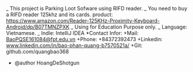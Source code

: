 _ This project is Parking Loot Sofware using RIFD reader.
_ You need to buy a RIFD reader 125khz and its cards.
	product: https://www.amazon.com/Reader-125KHz-Proximity-Keyboard-Android/dp/B07TMNZPXK
_ Using for Education Purpose only.
_ Language: Vietnamese.
_ Indle: IntelliJ IDEA
*Contact Infor:
    +Mail: BaoPQSE161084@fpt.edu.vn
    +Phone: +84372392473
    +Linkedin: www.linkedin.com/in/bao-phan-quang-b7570521a/
    +Git: github.com/quangbao368
 * @author HoangDeShotgun
 
